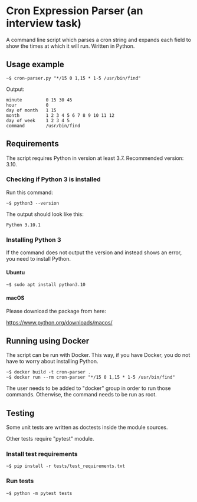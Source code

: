 # Cron Expression Parser (an interview task)

A command line script which parses a cron string and expands each field
to show the times at which it will run. Written in Python.

## Usage example

```
~$ cron-parser.py "*/15 0 1,15 * 1-5 /usr/bin/find"
```

Output:
```text
minute         0 15 30 45
hour           0
day of month   1 15
month          1 2 3 4 5 6 7 8 9 10 11 12
day of week    1 2 3 4 5
command        /usr/bin/find
```

## Requirements

The script requires Python in version at least 3.7. Recommended version: 3.10.

### Checking if Python 3 is installed

Run this command:

```text
~$ python3 --version
```

The output should look like this:

```text
Python 3.10.1
```

### Installing Python 3

If the command does not output the version and instead shows an error,
you need to install Python.

#### Ubuntu
```text
~$ sudo apt install python3.10
```

#### macOS
Please download the package from here:

https://www.python.org/downloads/macos/

## Running using Docker

The script can be run with Docker. This way, if you have Docker, you do not
have to worry about installing Python.

```
~$ docker build -t cron-parser .
~$ docker run --rm cron-parser "*/15 0 1,15 * 1-5 /usr/bin/find"
```

The user needs to be added to "docker" group in order to run those commands.
Otherwise, the command needs to be run as root.

## Testing

Some unit tests are written as doctests inside the module sources.

Other tests require "pytest" module.

### Install test requirements
```
~$ pip install -r tests/test_requirements.txt
```

### Run tests
```text
~$ python -m pytest tests
```
